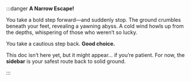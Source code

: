 :::danger **A Narrow Escape!**

You take a bold step forward—and suddenly stop.
The ground crumbles beneath your feet, revealing a yawning abyss.
A cold wind howls up from the depths, whispering of those who weren’t so lucky.

You take a cautious step back.
**Good choice.**

This doc isn’t here yet, but it might appear… if you’re patient.
For now, the **sidebar** is your safest route back to solid ground.

:::
